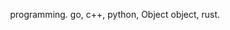 
<div name="main" align="center">
  
  programming. go, c++, python, Object object, rust.
  
</div>
